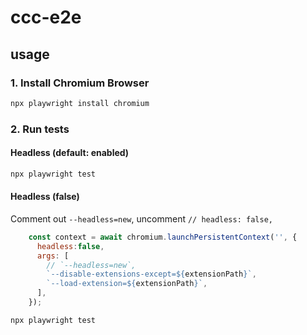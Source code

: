 # ccc-e2e

## usage

 ### 1. Install Chromium Browser

```bash
npx playwright install chromium
```



### 2. Run tests

#### Headless (default: enabled)

```bash
npx playwright test
```

#### Headless (false)

Comment out `--headless=new`, uncomment `// headless: false,`

```js
    const context = await chromium.launchPersistentContext('', {
      headless:false,
      args: [
        // `--headless=new`,
        `--disable-extensions-except=${extensionPath}`,
        `--load-extension=${extensionPath}`,
      ],
    });
```

```bash
npx playwright test
```

